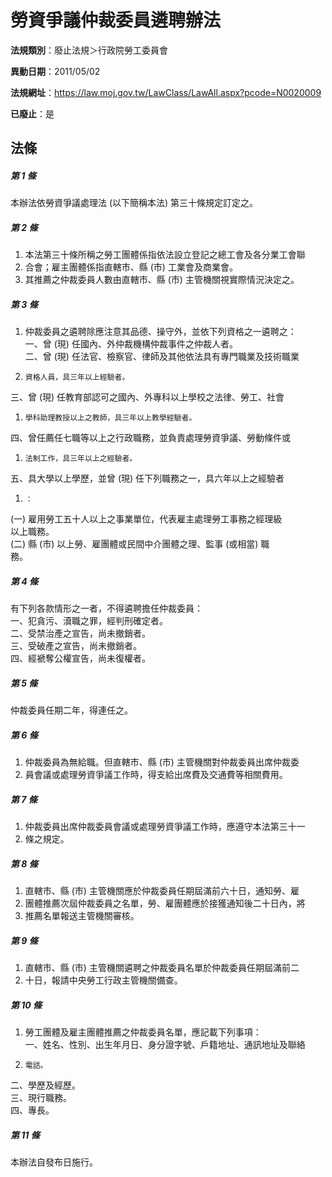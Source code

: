 # 勞資爭議仲裁委員遴聘辦法

**法規類別**：廢止法規＞行政院勞工委員會

**異動日期**：2011/05/02  

**法規網址**：https://law.moj.gov.tw/LawClass/LawAll.aspx?pcode=N0020009

**已廢止**：是



## 法條
##### 第 1 條
本辦法依勞資爭議處理法 (以下簡稱本法) 第三十條規定訂定之。

##### 第 2 條
1. 本法第三十條所稱之勞工團體係指依法設立登記之總工會及各分業工會聯
1. 合會；雇主團體係指直轄市、縣 (市) 工業會及商業會。
1. 其推薦之仲裁委員人數由直轄市、縣 (市) 主管機關視實際情況決定之。

##### 第 3 條
1. 仲裁委員之遴聘除應注意其品德、操守外，並依下列資格之一遴聘之：  
一、曾 (現) 任國內、外仲裁機構仲裁事件之仲裁人者。  
二、曾 (現) 任法官、檢察官、律師及其他依法具有專門職業及技術職業
1.     資格人員，具三年以上經驗者。  
三、曾 (現) 任教育部認可之國內、外專科以上學校之法律、勞工、社會
1.     學科助理教授以上之教師，具三年以上教學經驗者。  
四、曾任薦任七職等以上之行政職務，並負責處理勞資爭議、勞動條件或
1.     法制工作，具三年以上之經驗者。  
五、具大學以上學歷，並曾 (現) 任下列職務之一，具六年以上之經驗者
1.     ：  
 (一) 雇用勞工五十人以上之事業單位，代表雇主處理勞工事務之經理級  
      以上職務。  
 (二) 縣 (市) 以上勞、雇團體或民間中介團體之理、監事 (或相當) 職  
      務。

##### 第 4 條
有下列各款情形之一者，不得遴聘擔任仲裁委員：  
一、犯貪污、瀆職之罪，經判刑確定者。  
二、受禁治產之宣告，尚未撤銷者。  
三、受破產之宣告，尚未撤銷者。  
四、經褫奪公權宣告，尚未復權者。  

##### 第 5 條
仲裁委員任期二年，得連任之。

##### 第 6 條
1. 仲裁委員為無給職。但直轄市、縣 (市) 主管機關對仲裁委員出席仲裁委
1. 員會議或處理勞資爭議工作時，得支給出席費及交通費等相關費用。

##### 第 7 條
1. 仲裁委員出席仲裁委員會議或處理勞資爭議工作時，應遵守本法第三十一
1. 條之規定。

##### 第 8 條
1. 直轄市、縣 (市) 主管機關應於仲裁委員任期屆滿前六十日，通知勞、雇
1. 團體推薦次屆仲裁委員之名單，勞、雇團體應於接獲通知後二十日內，將
1. 推薦名單報送主管機關審核。

##### 第 9 條
1. 直轄市、縣 (市) 主管機關遴聘之仲裁委員名單於仲裁委員任期屆滿前二
1. 十日，報請中央勞工行政主管機關備查。

##### 第 10 條
1. 勞工團體及雇主團體推薦之仲裁委員名單，應記載下列事項：  
一、姓名、性別、出生年月日、身分證字號、戶籍地址、通訊地址及聯絡
1.     電話。  
二、學歷及經歷。  
三、現行職務。  
四、專長。

##### 第 11 條
本辦法自發布日施行。


